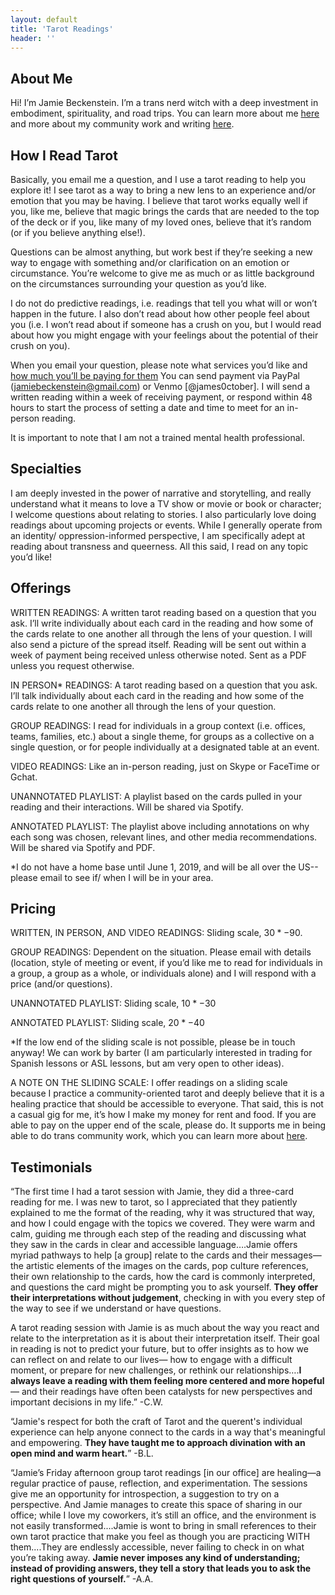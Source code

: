 ```yaml
---
layout: default
title: 'Tarot Readings'
header: ''
---
```


## About Me
Hi! I’m Jamie Beckenstein. I’m a trans nerd witch with a deep investment in embodiment, spirituality, and road trips. You can learn more about me [here](/index) and more about my community work and writing [here](https://transembassy.com).

## How I Read Tarot

Basically, you email me a question, and I use a tarot reading to help you explore it! I see tarot as a way to bring a new lens to an experience and/or emotion that you may be having. I believe that tarot works equally well if you, like me, believe that magic brings the cards that are needed to the top of the deck or if you, like many of my loved ones, believe that it’s random (or if you believe anything else!). 

Questions can be almost anything, but work best if they’re seeking a new way to engage with something and/or clarification on an emotion or circumstance. You’re welcome to give me as much or as little background on the circumstances surrounding your question as you’d like.

I do not do predictive readings, i.e. readings that tell you what will or won’t happen in the future. I also don’t read about how other people feel about you (i.e. I won’t read about if someone has a crush on you, but I would read about how you might engage with your feelings about the potential of their crush on you). 

When you email your question, please note what services you’d like and [how much you’ll be paying for them](#pricing) You can send payment via PayPal (jamiebeckenstein@gmail.com) or Venmo [@james0ctober]. I will send a written reading within a week of receiving payment, or respond within 48 hours to start the process of setting a date and time to meet for an in-person reading.

It is important to note that I am not a trained mental health professional. 

## Specialties

I am deeply invested in the power of narrative and storytelling, and really understand what it means to love a TV show or movie or book or character; I welcome questions about relating to stories. I also particularly love doing readings about upcoming projects or events. While I generally operate from an identity/ oppression-informed perspective, I am specifically adept at reading about transness and queerness. All this said, I read on any topic you’d like! 


## Offerings

WRITTEN READINGS: A written tarot reading based on a question that you ask. I’ll write individually about each card in the reading and how some of the cards relate to one another all through the lens of your question. I will also send a picture of the spread itself. Reading will be sent out within a week of payment being received unless otherwise noted. Sent as a PDF unless you request otherwise. 

IN PERSON* READINGS: A tarot reading based on a question that you ask. I’ll talk individually about each card in the reading and how some of the cards relate to one another all through the lens of your question.

GROUP READINGS: I read for individuals in a group context (i.e. offices, teams, families, etc.) about a single theme, for groups as a collective on a single question, or for people individually at a designated table at an event. 

VIDEO READINGS: Like an in-person reading, just on Skype or FaceTime or Gchat.

UNANNOTATED PLAYLIST: A playlist based on the cards pulled in your reading and their interactions. Will be shared via Spotify.

ANNOTATED PLAYLIST: The playlist above including annotations on why each song was chosen, relevant lines, and other media recommendations. Will be shared via Spotify and PDF.

*I do not have a home base until June 1, 2019, and will be all over the US-- please email to see if/ when I will be in your area.

## Pricing ##

WRITTEN, IN PERSON, AND VIDEO READINGS: Sliding scale, $30*-$90. 

GROUP READINGS: Dependent on the situation. Please email with details (location, style of meeting or event, if you’d like me to read for individuals in a group, a group as a whole, or individuals alone) and I will respond with a price (and/or questions). 

UNANNOTATED PLAYLIST: Sliding scale, $10*-$30

ANNOTATED PLAYLIST: Sliding scale, $20*-$40

*If the low end of the sliding scale is not possible, please be in touch anyway! We can work by barter (I am particularly interested in trading for Spanish lessons or ASL lessons, but am very open to other ideas).

A NOTE ON THE SLIDING SCALE: I offer readings on a sliding scale because I practice a community-oriented tarot and deeply believe that it is a healing practice that should be accessible to everyone. That said, this is not a casual gig for me, it’s how I make my money for rent and food. If you are able to pay on the upper end of the scale, please do. It supports me in being able to do trans community work, which you can learn more about [here](https://transembassy.com). 

## Testimonials

“The first time I had a tarot session with Jamie, they did a three-card reading for me. I was new to tarot, so I appreciated that they patiently explained to me the format of the reading, why it was structured that way, and how I could engage with the topics we covered. They were warm and calm, guiding me through each step of the reading and discussing what they saw in the cards in clear and accessible language….Jamie offers myriad pathways to help [a group] relate to the cards and their messages— the artistic elements of the images on the cards, pop culture references, their own relationship to the cards, how the card is commonly interpreted, and questions the card might be prompting you to ask yourself. **They offer their interpretations without judgement**, checking in with you every step of the way to see if we understand or have questions. 

A tarot reading session with Jamie is as much about the way you react and relate to the interpretation as it is about their interpretation itself. Their goal in reading is not to predict your future, but to offer insights as to how we can reflect on and relate to our lives— how to engage with a difficult moment, or prepare for new challenges, or rethink our relationships….**I always leave a reading with them feeling more centered and more hopeful**— and their readings have often been catalysts for new perspectives and important decisions in my life.” -C.W.

“Jamie's respect for both the craft of Tarot and the querent's individual experience can help anyone connect to the cards in a way that's meaningful and empowering. **They have taught me to approach divination with an open mind and warm heart.**” -B.L.

“Jamie’s Friday afternoon group tarot readings [in our office] are healing—a regular practice of pause, reflection, and experimentation. The sessions give me an opportunity for introspection, a suggestion to try on a perspective. And Jamie manages to create this space of sharing in our office; while I love my coworkers, it’s still an office, and the environment is not easily transformed....Jamie is wont to bring in small references to their own tarot practice that make you feel as though you are practicing WITH them....They are endlessly accessible, never failing to check in on what you’re taking away. **Jamie never imposes any kind of understanding; instead of providing answers, they tell a story that leads you to ask the right questions of yourself.**” -A.A.
